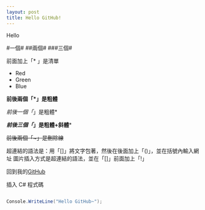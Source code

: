 ```yaml
---
layout: post
title: Hello GitHub!
---
```


Hello


#一個#
##兩個#
###三個#

前面加上「* 」是清單
* Red
* Green
* Blue

**前後兩個「*」是粗體**

*前後一個「*」是粗體*

***前後三個「*」是粗體+斜體***

~~前後兩個「~」是刪除線~~

超連結的語法是：用「[]」將文字包著，然後在後面加上「()」，並在括號內輸入網址
圖片插入方式是超連結的語法，並在「[]」前面加上「!」

回到我的[GitHub](HungHsiuWang.github.io)


插入 C# 程式碼
```cs

Console.WriteLine("Hello GitHub~");

```
